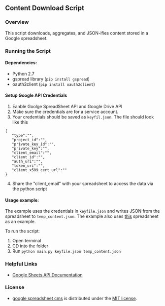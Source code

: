 ## Content Download Script

### Overview

This script downloads, aggregates, and JSON-ifies content stored in a Google spreadsheet.

### Running the Script

#### Dependencies:

- Python 2.7
- gspread library (`pip install gspread`)
- oauth2client (`pip install oauth2client`)


#### Setup Google API Credentials 

1. Eanble Goolge SpreadSheet API and Google Drive API
2. Make sure the credentials are for a service account. 
3. Your credentials should be saved as `keyfil.json`. The file should look like this

```
{
   "type":"",
   "project_id":"",
   "private_key_id":"",
   "private_key":"",
   "client_email":"",
   "client_id":"",
   "auth_uri":"",
   "token_uri":"",
   "client_x509_cert_url":""
}
```

4. Share the "client_email" with your spreadsheet to access the data via the python script


#### Usage example:

The example uses the credentials in `keyfile.json` and writes JSON from the spreadsheet to `temp_content.json`. The example also uses [this](https://docs.google.com/spreadsheets/d/1h1nuh9a3iZ8JetcZ_lyVCUsvsx23ZCK-x2xb7oSSk2I/edit?usp=sharing) spreadsheet as an example. 

To run the script: 

1. Open terminal
2. CD into the folder 
2. Run `python main.py keyfile.json temp_content.json`


### Helpful Links

* [Google Sheets API Documentation](https://developers.google.com/sheets/api)

### License

* [google spreadsheet cms](https://github.com/nicoleyimessier/google_spreadsheet_cms) is distributed under the [MIT license](License.md).